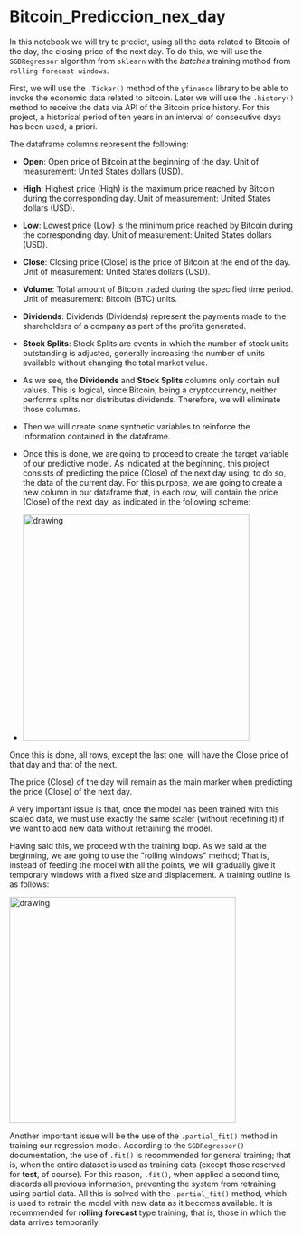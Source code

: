 # Bitcoin_Prediccion_nex_day
In this notebook we will try to predict, using all the data related to Bitcoin of the day, the closing price of the next day. To do this, we will use the `SGDRegressor` algorithm from `sklearn` with the *batches* training method from `rolling forecast windows`.

First, we will use the `.Ticker()` method of the `yfinance` library to be able to invoke the economic data related to bitcoin. Later we will use the `.history()` method to receive the data via API of the Bitcoin price history. For this project, a historical period of ten years in an interval of consecutive days has been used, a priori.

The dataframe columns represent the following:
- **Open**: Open price of Bitcoin at the beginning of the day. Unit of measurement: United States dollars (USD).
- **High**: Highest price (High) is the maximum price reached by Bitcoin during the corresponding day. Unit of measurement: United States dollars (USD).
- **Low**: Lowest price (Low) is the minimum price reached by Bitcoin during the corresponding day. Unit of measurement: United States dollars (USD).
- **Close**: Closing price (Close) is the price of Bitcoin at the end of the day. Unit of measurement: United States dollars (USD).
- **Volume**: Total amount of Bitcoin traded during the specified time period. Unit of measurement: Bitcoin (BTC) units.
- **Dividends**: Dividends (Dividends) represent the payments made to the shareholders of a company as part of the profits generated.
- **Stock Splits**: Stock Splits are events in which the number of stock units outstanding is adjusted, generally increasing the number of units available without changing the total market value.

- As we see, the **Dividends** and **Stock Splits** columns only contain null values. This is logical, since Bitcoin, being a cryptocurrency, neither performs splits nor distributes dividends. Therefore, we will eliminate those columns.

- Then we will create some synthetic variables to reinforce the information contained in the dataframe.

- Once this is done, we are going to proceed to create the target variable of our predictive model. As indicated at the beginning, this project consists of predicting the price (Close) of the next day using, to do so, the data of the current day. For this purpose, we are going to create a new column in our dataframe that, in each row, will contain the price (Close) of the next day, as indicated in the following scheme:
- <img src="https://images2.imgbox.com/32/3b/qdEZMBxc_o.jpg" alt="drawing" width="400"/>

Once this is done, all rows, except the last one, will have the Close price of that day and that of the next.

The price (Close) of the day will remain as the main marker when predicting the price (Close) of the next day.

A very important issue is that, once the model has been trained with this scaled data, we must use exactly the same scaler (without redefining it) if we want to add new data without retraining the model.

Having said this, we proceed with the training loop. As we said at the beginning, we are going to use the "rolling windows" method; That is, instead of feeding the model with all the points, we will gradually give it temporary windows with a fixed size and displacement. A training outline is as follows:

<img src="https://images2.imgbox.com/71/ef/X91uYzbu_o.jpg" alt="drawing" width="400"/>

Another important issue will be the use of the `.partial_fit()` method in training our regression model. According to the `SGDRegressor()` documentation, the use of `.fit()` is recommended for general training; that is, when the entire dataset is used as training data (except those reserved for **test**, of course). For this reason, `.fit()`, when applied a second time, discards all previous information, preventing the system from retraining using partial data. All this is solved with the `.partial_fit()` method, which is used to retrain the model with new data as it becomes available. It is recommended for **rolling forecast** type training; that is, those in which the data arrives temporarily.

